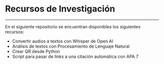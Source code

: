 # Recursos de Investigación
---------

En el siguiente repositorio se encuentran disponibles los siguientes recursos:

- Convertir audios a textos con Whisper de Open AI
- Análisis de textos con Procesamiento de Lenguaje Natural
- Crear QR desde Python 
- Script para pasar de links a una citación automática con APA 7
